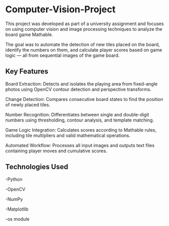 # Computer-Vision-Project
This project was developed as part of a university assignment and focuses on using computer vision and image processing techniques to analyze the board game Mathable.

The goal was to automate the detection of new tiles placed on the board, identify the numbers on them, and calculate player scores based on game logic — all from sequential images of the game board.

## Key Features

Board Extraction: Detects and isolates the playing area from fixed-angle photos using OpenCV contour detection and perspective transforms.

Change Detection: Compares consecutive board states to find the position of newly placed tiles.

Number Recognition: Differentiates between single and double-digit numbers using thresholding, contour analysis, and template matching.

Game Logic Integration: Calculates scores according to Mathable rules, including tile multipliers and valid mathematical operations.

Automated Workflow: Processes all input images and outputs text files containing player moves and cumulative scores.

## Technologies Used

-Python

-OpenCV

-NumPy

-Matplotlib

-os module
